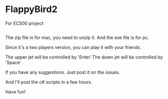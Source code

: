 # FlappyBird2
For EC500 project

![]()

The zip file is for mac, you need to unzip it. And the exe file is for pc.

Since it's a two players version, you can play it with your friends.

The upper jet will be controlled by 'Enter'.The down jet will be controlled by 'Space'

If you have any suggestions. Just post it on the issues.

And I'll post the c# scripts in a few hours.

Have fun!
